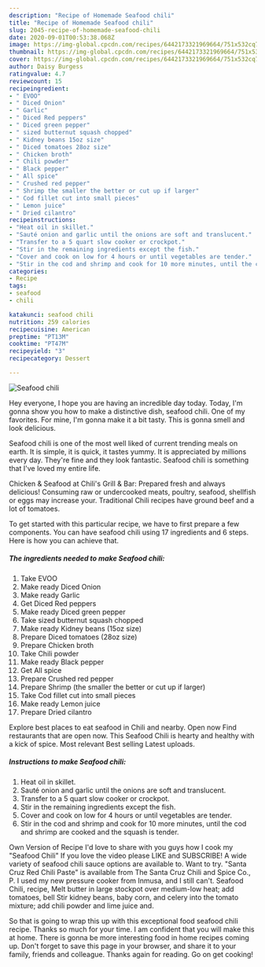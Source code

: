 ```yaml
---
description: "Recipe of Homemade Seafood chili"
title: "Recipe of Homemade Seafood chili"
slug: 2045-recipe-of-homemade-seafood-chili
date: 2020-09-01T00:53:38.068Z
image: https://img-global.cpcdn.com/recipes/6442173321969664/751x532cq70/seafood-chili-recipe-main-photo.jpg
thumbnail: https://img-global.cpcdn.com/recipes/6442173321969664/751x532cq70/seafood-chili-recipe-main-photo.jpg
cover: https://img-global.cpcdn.com/recipes/6442173321969664/751x532cq70/seafood-chili-recipe-main-photo.jpg
author: Daisy Burgess
ratingvalue: 4.7
reviewcount: 15
recipeingredient:
- " EVOO"
- " Diced Onion"
- " Garlic"
- " Diced Red peppers"
- " Diced green pepper"
- " sized butternut squash chopped"
- " Kidney beans 15oz size"
- " Diced tomatoes 28oz size"
- " Chicken broth"
- " Chili powder"
- " Black pepper"
- " All spice"
- " Crushed red pepper"
- " Shrimp the smaller the better or cut up if larger"
- " Cod fillet cut into small pieces"
- " Lemon juice"
- " Dried cilantro"
recipeinstructions:
- "Heat oil in skillet."
- "Sauté onion and garlic until the onions are soft and translucent."
- "Transfer to a 5 quart slow cooker or crockpot."
- "Stir in the remaining ingredients except the fish."
- "Cover and cook on low for 4 hours or until vegetables are tender."
- "Stir in the cod and shrimp and cook for 10 more minutes, until the cod and shrimp are cooked and the squash is tender."
categories:
- Recipe
tags:
- seafood
- chili

katakunci: seafood chili 
nutrition: 259 calories
recipecuisine: American
preptime: "PT13M"
cooktime: "PT47M"
recipeyield: "3"
recipecategory: Dessert

---
```



![Seafood chili](https://img-global.cpcdn.com/recipes/6442173321969664/751x532cq70/seafood-chili-recipe-main-photo.jpg)

Hey everyone, I hope you are having an incredible day today. Today, I'm gonna show you how to make a distinctive dish, seafood chili. One of my favorites. For mine, I'm gonna make it a bit tasty. This is gonna smell and look delicious.

Seafood chili is one of the most well liked of current trending meals on earth. It is simple, it is quick, it tastes yummy. It is appreciated by millions every day. They're fine and they look fantastic. Seafood chili is something that I've loved my entire life.

Chicken &amp; Seafood at Chili&#39;s Grill &amp; Bar: Prepared fresh and always delicious! Consuming raw or undercooked meats, poultry, seafood, shellfish or eggs may increase your. Traditional Chili recipes have ground beef and a lot of tomatoes.


To get started with this particular recipe, we have to first prepare a few components. You can have seafood chili using 17 ingredients and 6 steps. Here is how you can achieve that.

<!--inarticleads1-->

##### The ingredients needed to make Seafood chili:

1. Take  EVOO
1. Make ready  Diced Onion
1. Make ready  Garlic
1. Get  Diced Red peppers
1. Make ready  Diced green pepper
1. Take  sized butternut squash chopped
1. Make ready  Kidney beans (15oz size)
1. Prepare  Diced tomatoes (28oz size)
1. Prepare  Chicken broth
1. Take  Chili powder
1. Make ready  Black pepper
1. Get  All spice
1. Prepare  Crushed red pepper
1. Prepare  Shrimp (the smaller the better or cut up if larger)
1. Take  Cod fillet cut into small pieces
1. Make ready  Lemon juice
1. Prepare  Dried cilantro


Explore best places to eat seafood in Chili and nearby. Open now Find restaurants that are open now. This Seafood Chili is hearty and healthy with a kick of spice. Most relevant Best selling Latest uploads. 

<!--inarticleads2-->

##### Instructions to make Seafood chili:

1. Heat oil in skillet.
1. Sauté onion and garlic until the onions are soft and translucent.
1. Transfer to a 5 quart slow cooker or crockpot.
1. Stir in the remaining ingredients except the fish.
1. Cover and cook on low for 4 hours or until vegetables are tender.
1. Stir in the cod and shrimp and cook for 10 more minutes, until the cod and shrimp are cooked and the squash is tender.


Own Version of Recipe I&#39;d love to share with you guys how I cook my &#34;Seafood Chili&#34; If you love the video please LIKE and SUBSCRIBE! A wide variety of seafood chili sauce options are available to. Want to try. &#34;Santa Cruz Red Chili Paste&#34; is available from The Santa Cruz Chili and Spice Co., P. I used my new pressure cooker from Inmusa, and I still can&#39;t. Seafood Chili, recipe, Melt butter in large stockpot over medium-low heat; add tomatoes, bell Stir kidney beans, baby corn, and celery into the tomato mixture; add chili powder and lime juice and. 

So that is going to wrap this up with this exceptional food seafood chili recipe. Thanks so much for your time. I am confident that you will make this at home. There is gonna be more interesting food in home recipes coming up. Don't forget to save this page in your browser, and share it to your family, friends and colleague. Thanks again for reading. Go on get cooking!
